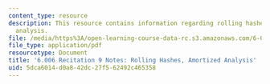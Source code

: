 ```yaml
---
content_type: resource
description: This resource contains information regarding rolling hashes, amortized
  analysis.
file: /media/https%3A/open-learning-course-data-rc.s3.amazonaws.com/6-006-introduction-to-algorithms-fall-2011/5dca6014d0a842dc27f562492c465358_MIT6_006F11_rec09.pdf
file_type: application/pdf
resourcetype: Document
title: '6.006 Recitation 9 Notes: Rolling Hashes, Amortized Analysis'
uid: 5dca6014-d0a8-42dc-27f5-62492c465358
---
```

